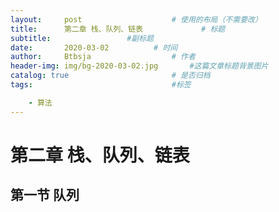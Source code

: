 ```yaml
---
layout:     post   				    # 使用的布局（不需要改）
title:      第二章 栈、队列、链表			    # 标题 
subtitle:                 #副标题
date:       2020-03-02			# 时间
author:     Btbsja					# 作者
header-img: img/bg-2020-03-02.jpg 	    #这篇文章标题背景图片
catalog: true 						# 是否归档
tags:								#标签

    - 算法
---
```





# 第二章 栈、队列、链表

## 第一节 队列
